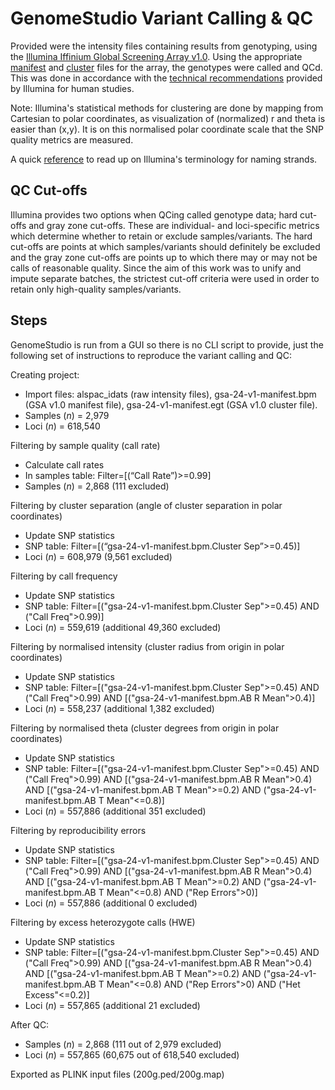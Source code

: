 # GenomeStudio Variant Calling & QC

Provided were the intensity files containing results from genotyping, using the [Illumina Iffinium Global Screening Array v1.0][gsa]. Using the appropriate [manifest][files] and [cluster][files] files for the array, the genotypes were called and QCd. This was done in accordance with the [technical recommendations][guide] provided by Illumina for human studies. 

Note: Illumina's statistical methods for clustering are done by mapping from Cartesian to polar coordinates, as visualization of (normalized) r and theta is easier than (x,y). It is on this normalised polar coordinate scale that the SNP quality metrics are measured.

A quick [reference][biostars] to read up on Illumina's terminology for naming strands.

## QC Cut-offs

Illumina provides two options when QCing called genotype data; hard cut-offs and gray zone cut-offs. These are individual- and loci-specific metrics which determine whether to retain or exclude samples/variants. The hard cut-offs are points at which samples/variants should definitely be excluded and the gray zone cut-offs are points up to which there may or may not be calls of reasonable quality. Since the aim of this work was to unify and impute separate batches, the strictest cut-off criteria were used in order to retain only high-quality samples/variants.

## Steps

GenomeStudio is run from a GUI so there is no CLI script to provide, just the following set of instructions to reproduce the variant calling and QC:

Creating project:
* Import files: alspac_idats (raw intensity files), gsa-24-v1-manifest.bpm (GSA v1.0 manifest file), gsa-24-v1-manifest.egt (GSA v1.0 cluster file).
* Samples (_n_) = 2,979
* Loci (_n_) = 618,540

Filtering by sample quality (call rate)
* Calculate call rates
* In samples table: Filter=[(“Call Rate”)>=0.99]
* Samples (_n_) = 2,868 (111 excluded)

Filtering by cluster separation (angle of cluster separation in polar coordinates)
* Update SNP statistics
* SNP table: Filter=[(“gsa-24-v1-manifest.bpm.Cluster Sep”>=0.45)]
* Loci (_n_) = 608,979 (9,561 excluded)

Filtering by call frequency
* Update SNP statistics
* SNP table: Filter=[("gsa-24-v1-manifest.bpm.Cluster Sep">=0.45) AND ("Call Freq">0.99)]
* Loci (_n_) = 559,619 (additional 49,360 excluded)

Filtering by normalised intensity (cluster radius from origin in polar coordinates)
* Update SNP statistics
* SNP table: Filter=[("gsa-24-v1-manifest.bpm.Cluster Sep">=0.45) AND ("Call Freq">0.99) AND [("gsa-24-v1-manifest.bpm.AB R Mean">0.4)]
* Loci (_n_) = 558,237 (additional 1,382 excluded)

Filtering by normalised theta (cluster degrees from origin in polar coordinates)
* Update SNP statistics
* SNP table: Filter=[("gsa-24-v1-manifest.bpm.Cluster Sep">=0.45) AND ("Call Freq">0.99) AND [("gsa-24-v1-manifest.bpm.AB R Mean">0.4) AND [("gsa-24-v1-manifest.bpm.AB T Mean">=0.2) AND ("gsa-24-v1-manifest.bpm.AB T Mean"<=0.8)]
* Loci (_n_) = 557,886 (additional 351 excluded)

Filtering by reproducibility errors
* Update SNP statistics
* SNP table: Filter=[("gsa-24-v1-manifest.bpm.Cluster Sep">=0.45) AND ("Call Freq">0.99) AND [("gsa-24-v1-manifest.bpm.AB R Mean">0.4) AND [("gsa-24-v1-manifest.bpm.AB T Mean">=0.2) AND ("gsa-24-v1-manifest.bpm.AB T Mean"<=0.8) AND ("Rep Errors">0)]
* Loci (_n_) = 557,886 (additional 0 excluded)

Filtering by excess heterozygote calls (HWE)
* Update SNP statistics
* SNP table: Filter=[("gsa-24-v1-manifest.bpm.Cluster Sep">=0.45) AND ("Call Freq">0.99) AND [("gsa-24-v1-manifest.bpm.AB R Mean">0.4) AND [("gsa-24-v1-manifest.bpm.AB T Mean">=0.2) AND ("gsa-24-v1-manifest.bpm.AB T Mean"<=0.8) AND ("Rep Errors">0) AND ("Het Excess"<=0.2)]
* Loci (_n_) = 557,865 (additional 21 excluded)

After QC:
* Samples (_n_) = 2,868 (111 out of 2,979 excluded)
* Loci (_n_) = 557,865 (60,675 out of 618,540 excluded)

Exported as PLINK input files (200g.ped/200g.map)

[biostars]: https://www.biostars.org/p/4885/
[files]: https://emea.support.illumina.com/downloads/infinium-global-screening-array-v1-0-product-files.html
[gsa]: https://emea.illumina.com/products/by-type/microarray-kits/infinium-global-screening.html
[guide]: https://www.illumina.com/Documents/products/technotes/technote_infinium_genotyping_data_analysis.pdf
